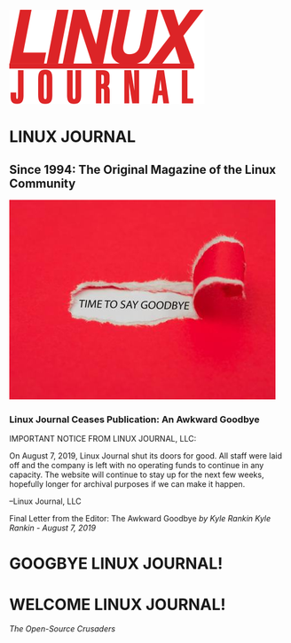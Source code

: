 ![LINUX JOURNAL Since 1994: The Original Magazine of the Linux Community](https://raw.githubusercontent.com/acastroy/linuxjournal/master/img/Linux_Journal_ljlogo.png)
# LINUX JOURNAL
## Since 1994: The Original Magazine of the Linux Community
![TIME TO SAY GOODBYE](https://raw.githubusercontent.com/acastroy/linuxjournal/master/img/Linux_Journal_bigstock-Torn-Red-Paper-Revealing-The-W-294597019_0.jpg)

### Linux Journal Ceases Publication: An Awkward Goodbye

IMPORTANT NOTICE FROM LINUX JOURNAL, LLC:

On August 7, 2019, Linux Journal shut its doors for good. All staff were laid off and the company is left with no operating funds to continue in any capacity. The website will continue to stay up for the next few weeks, hopefully longer for archival purposes if we can make it happen.

–Linux Journal, LLC

Final Letter from the Editor: The Awkward Goodbye
_by Kyle Rankin_
_Kyle Rankin - August 7, 2019_

# GOOGBYE LINUX JOURNAL!
# WELCOME LINUX JOURNAL!
_The Open-Source Crusaders_
